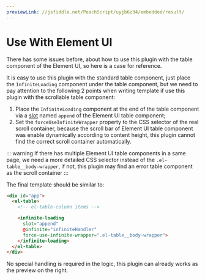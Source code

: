 ```yaml
---
previewLink: //jsfiddle.net/PeachScript/uyjb6z34/embedded/result/
---
```


# Use With Element UI

There has some issues before, about how to use this plugin with the table component of the Element UI, so here is a case for reference.

It is easy to use this plugin with the standard table component, just place the `InfiniteLoading` component under the table component, but we need to pay attention to the following 2 points when writing template if use this plugin with the scrollable table component:

1. Place the `InfiniteLoading` component at the end of the table component via a [slot](https://element.eleme.io/#/en-US/component/table#table-slot) named `append` of the Element UI table component;
2. Set the `forceUseInfiniteWrapper` property to the CSS selector of the real scroll container, because the scroll bar of Element UI table component was enable dynamically according to content height, this plugin cannot find the correct scroll container automatically.

::: warning
If there has multiple Element UI table components in a same page, we need a more detailed CSS selector instead of the `.el-table__body-wrapper`, if not, this plugin may find an error table component as the scroll container
:::

The final template should be similar to:

``` html {6,8}
<div id="app">
  <el-table>
    <!-- el-table-column items -->

    <infinite-loading
      slot="append"
      @infinite="infiniteHandler"
      force-use-infinite-wrapper=".el-table__body-wrapper">
    </infinite-loading>
  </el-table>
</div>
```

No special handling is required in the logic, this plugin can already works as the preview on the right.
